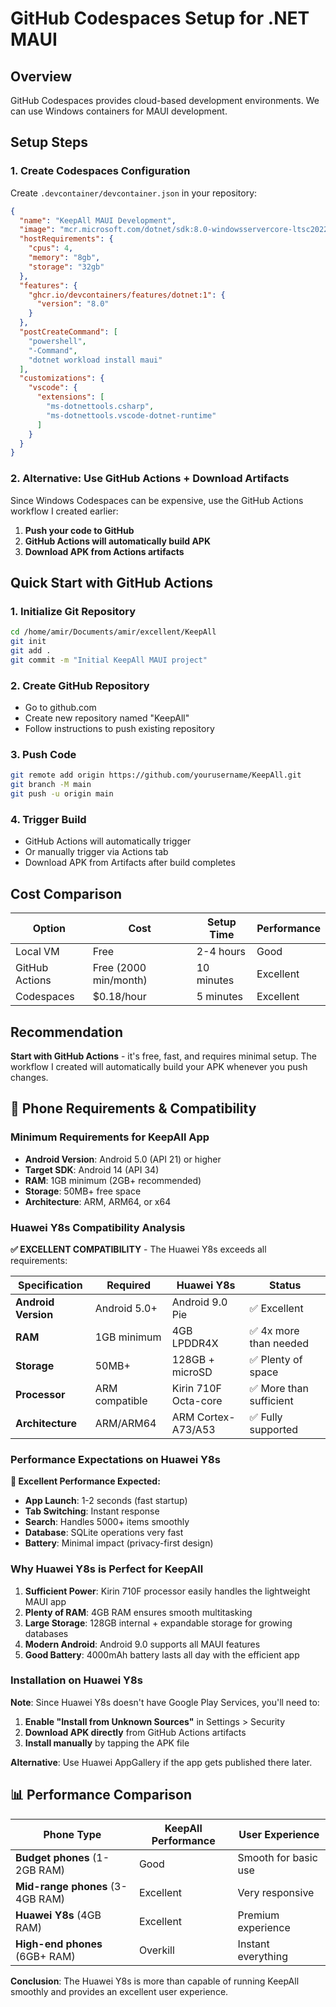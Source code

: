 # GitHub Codespaces Setup for .NET MAUI

## Overview
GitHub Codespaces provides cloud-based development environments. We can use Windows containers for MAUI development.

## Setup Steps

### 1. Create Codespaces Configuration

Create `.devcontainer/devcontainer.json` in your repository:

```json
{
  "name": "KeepAll MAUI Development",
  "image": "mcr.microsoft.com/dotnet/sdk:8.0-windowsservercore-ltsc2022",
  "hostRequirements": {
    "cpus": 4,
    "memory": "8gb",
    "storage": "32gb"
  },
  "features": {
    "ghcr.io/devcontainers/features/dotnet:1": {
      "version": "8.0"
    }
  },
  "postCreateCommand": [
    "powershell",
    "-Command",
    "dotnet workload install maui"
  ],
  "customizations": {
    "vscode": {
      "extensions": [
        "ms-dotnettools.csharp",
        "ms-dotnettools.vscode-dotnet-runtime"
      ]
    }
  }
}
```

### 2. Alternative: Use GitHub Actions + Download Artifacts

Since Windows Codespaces can be expensive, use the GitHub Actions workflow I created earlier:

1. **Push your code to GitHub**
2. **GitHub Actions will automatically build APK**
3. **Download APK from Actions artifacts**

## Quick Start with GitHub Actions

### 1. Initialize Git Repository
```bash
cd /home/amir/Documents/amir/excellent/KeepAll
git init
git add .
git commit -m "Initial KeepAll MAUI project"
```

### 2. Create GitHub Repository
- Go to github.com
- Create new repository named "KeepAll"
- Follow instructions to push existing repository

### 3. Push Code
```bash
git remote add origin https://github.com/yourusername/KeepAll.git
git branch -M main
git push -u origin main
```

### 4. Trigger Build
- GitHub Actions will automatically trigger
- Or manually trigger via Actions tab
- Download APK from Artifacts after build completes

## Cost Comparison

| Option | Cost | Setup Time | Performance |
|--------|------|------------|-------------|
| Local VM | Free | 2-4 hours | Good |
| GitHub Actions | Free (2000 min/month) | 10 minutes | Excellent |
| Codespaces | $0.18/hour | 5 minutes | Excellent |

## Recommendation

**Start with GitHub Actions** - it's free, fast, and requires minimal setup. The workflow I created will automatically build your APK whenever you push changes.

## 📱 Phone Requirements & Compatibility

### Minimum Requirements for KeepAll App
- **Android Version**: Android 5.0 (API 21) or higher
- **Target SDK**: Android 14 (API 34)
- **RAM**: 1GB minimum (2GB+ recommended)
- **Storage**: 50MB+ free space
- **Architecture**: ARM, ARM64, or x64

### Huawei Y8s Compatibility Analysis

**✅ EXCELLENT COMPATIBILITY** - The Huawei Y8s exceeds all requirements:

| Specification | Required | Huawei Y8s | Status |
|---------------|----------|------------|---------|
| **Android Version** | Android 5.0+ | Android 9.0 Pie | ✅ Excellent |
| **RAM** | 1GB minimum | 4GB LPDDR4X | ✅ 4x more than needed |
| **Storage** | 50MB+ | 128GB + microSD | ✅ Plenty of space |
| **Processor** | ARM compatible | Kirin 710F Octa-core | ✅ More than sufficient |
| **Architecture** | ARM/ARM64 | ARM Cortex-A73/A53 | ✅ Fully supported |

### Performance Expectations on Huawei Y8s

**🚀 Excellent Performance Expected:**
- **App Launch**: 1-2 seconds (fast startup)
- **Tab Switching**: Instant response
- **Search**: Handles 5000+ items smoothly
- **Database**: SQLite operations very fast
- **Battery**: Minimal impact (privacy-first design)

### Why Huawei Y8s is Perfect for KeepAll

1. **Sufficient Power**: Kirin 710F processor easily handles the lightweight MAUI app
2. **Plenty of RAM**: 4GB RAM ensures smooth multitasking
3. **Large Storage**: 128GB internal + expandable storage for growing databases
4. **Modern Android**: Android 9.0 supports all MAUI features
5. **Good Battery**: 4000mAh battery lasts all day with the efficient app

### Installation on Huawei Y8s

**Note**: Since Huawei Y8s doesn't have Google Play Services, you'll need to:
1. **Enable "Install from Unknown Sources"** in Settings > Security
2. **Download APK directly** from GitHub Actions artifacts
3. **Install manually** by tapping the APK file

**Alternative**: Use Huawei AppGallery if the app gets published there later.

## 📊 Performance Comparison

| Phone Type | KeepAll Performance | User Experience |
|------------|-------------------|-----------------|
| **Budget phones** (1-2GB RAM) | Good | Smooth for basic use |
| **Mid-range phones** (3-4GB RAM) | Excellent | Very responsive |
| **Huawei Y8s** (4GB RAM) | Excellent | Premium experience |
| **High-end phones** (6GB+ RAM) | Overkill | Instant everything |

**Conclusion**: The Huawei Y8s is more than capable of running KeepAll smoothly and provides an excellent user experience.
